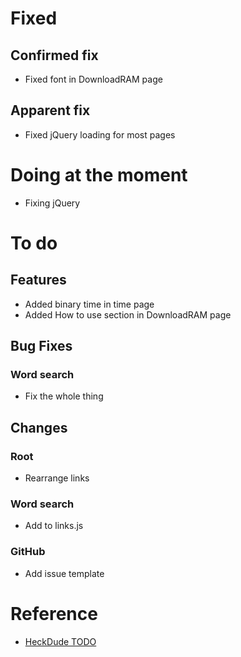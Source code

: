 # Fixed
## Confirmed fix
- Fixed font in DownloadRAM page
## Apparent fix
- Fixed jQuery loading for most pages
<!-- -  -->

# Doing at the moment
- Fixing jQuery

# To do
## Features
- Added binary time in time page
- Added How to use section in DownloadRAM page
## Bug Fixes
### Word search
- Fix the whole thing

## Changes
### Root
- Rearrange links
### Word search
- Add to links.js
### GitHub
- Add issue template

# Reference
  - [HeckDude TODO](./p/heckdude/todo.md)